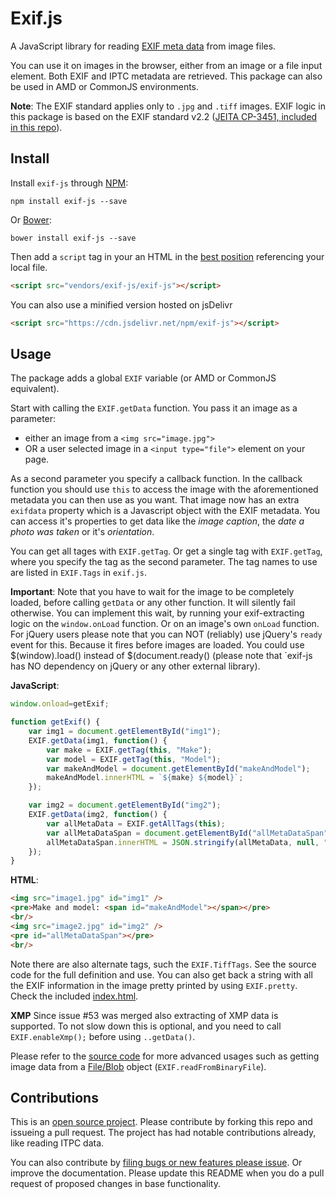 # Exif.js

A JavaScript library for reading [EXIF meta data](https://en.wikipedia.org/wiki/Exchangeable_image_file_format) from image files.

You can use it on images in the browser, either from an image or a file input element. Both EXIF and IPTC metadata are retrieved.
This package can also be used in AMD or CommonJS environments.

**Note**: The EXIF standard applies only to `.jpg` and `.tiff` images. EXIF logic in this package is based on the EXIF standard v2.2 ([JEITA CP-3451, included in this repo](/spec/Exif2-2.pdf)).

## Install
Install `exif-js` through [NPM](https://www.npmjs.com/#getting-started):

    npm install exif-js --save    

Or [Bower](http://bower.io/):

    bower install exif-js --save

Then add a `script` tag in your an HTML in the [best position](http://stackoverflow.com/questions/436411/where-is-the-best-place-to-put-script-tags-in-html-markup) referencing your local file.

```html
<script src="vendors/exif-js/exif-js"></script>
```

You can also use a minified version hosted on jsDelivr

```html
<script src="https://cdn.jsdelivr.net/npm/exif-js"></script>
```

## Usage
The package adds a global `EXIF` variable (or AMD or CommonJS equivalent).

Start with calling the `EXIF.getData` function. You pass it an image as a parameter:
- either an image from a `<img src="image.jpg">`
- OR a user selected image in a `<input type="file">` element on your page.

As a second parameter you specify a callback function. In the callback function you should use `this` to access the image with the aforementioned metadata you can then use as you want.
That image now has an extra `exifdata` property which is a Javascript object with the EXIF metadata. You can access it's properties to get data like the *image caption*, the *date a photo was taken* or it's *orientation*.

You can get all tages with `EXIF.getTag`. Or get a single tag with `EXIF.getTag`, where you specify the tag as the second parameter.
The tag names to use are listed in `EXIF.Tags` in `exif.js`.

**Important**: Note that you have to wait for the image to be completely loaded, before calling `getData` or any other function. It will silently fail otherwise.
You can implement this wait, by running your exif-extracting logic on the `window.onLoad` function. Or on an image's own `onLoad` function.
For jQuery users please note that you can NOT (reliably) use jQuery's `ready` event for this. Because it fires before images are loaded.
You could use $(window).load() instead of $(document.ready() (please note that `exif-js has NO dependency on jQuery or any other external library). 
 
**JavaScript**:
```javascript
window.onload=getExif;

function getExif() {
    var img1 = document.getElementById("img1");
    EXIF.getData(img1, function() {
        var make = EXIF.getTag(this, "Make");
        var model = EXIF.getTag(this, "Model");
        var makeAndModel = document.getElementById("makeAndModel");
        makeAndModel.innerHTML = `${make} ${model}`;
    });

    var img2 = document.getElementById("img2");
    EXIF.getData(img2, function() {
        var allMetaData = EXIF.getAllTags(this);
        var allMetaDataSpan = document.getElementById("allMetaDataSpan");
        allMetaDataSpan.innerHTML = JSON.stringify(allMetaData, null, "\t");
    });
}
```

**HTML**:
```html
<img src="image1.jpg" id="img1" />
<pre>Make and model: <span id="makeAndModel"></span></pre>
<br/>
<img src="image2.jpg" id="img2" />
<pre id="allMetaDataSpan"></pre>
<br/>
```

Note there are also alternate tags, such the `EXIF.TiffTags`. See the source code for the full definition and use.
You can also get back a string with all the EXIF information in the image pretty printed by using `EXIF.pretty`.
Check the included [index.html](/exif-js/exif-js/blob/master/index.html).

**XMP**
Since issue #53 was merged also extracting of XMP data is supported. To not slow down this is optional, and you need to call `EXIF.enableXmp();` before using `..getData()`.

Please refer to the [source code](exif.js) for more advanced usages such as getting image data from a [File/Blob](https://developer.mozilla.org/en/docs/Web/API/Blob) object (`EXIF.readFromBinaryFile`).

## Contributions
This is an [open source project](LICENSE.md). Please contribute by forking this repo and issueing a pull request. The project has had notable contributions already, like reading ITPC data.

You can also contribute by [filing bugs or new features please issue](/exif-js/issues).
Or improve the documentation. Please update this README when you do a pull request of proposed changes in base functionality.
